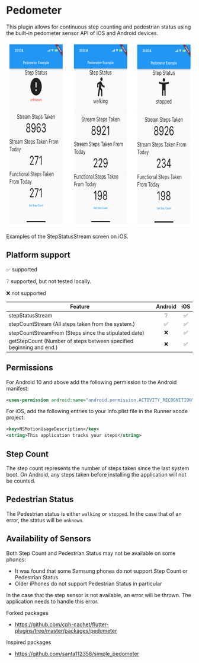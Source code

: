 # Pedometer

<!-- [![pub package](https://img.shields.io/pub/v/pedometer.svg)](https://pub.dartlang.org/packages/pedometer) -->

This plugin allows for continuous step counting and pedestrian status using the built-in pedometer sensor API of iOS and Android devices.

<img height="500px" src="https://github.com/akaboshinit/pedometer_plus/raw/main/images/example.png"/>

Examples of the StepStatusStream screen on iOS.

## Platform support

✅ supported

❔ supported, but not tested locally.

❌ not supported

| Feature                                                              | Android | iOS |
| ------------------------------                                       | :-----: | :-: |
| stepStatusStream                                                     | ❔      | ✅  |
| stepCountStream (All steps taken from the system.)                   | ✅      | ✅  |
| stepCountStreamFrom (Steps since the stipulated date)                | ❌      | ✅  |
| getStepCount (Number of steps between specified beginning and end.)  | ❌      | ✅  |

## Permissions

For Android 10 and above add the following permission to the Android manifest:

```xml
<uses-permission android:name="android.permission.ACTIVITY_RECOGNITION" />
```

For iOS, add the following entries to your Info.plist file in the Runner xcode project:

```xml
<key>NSMotionUsageDescription</key>
<string>This application tracks your steps</string>
```

## Step Count

The step count represents the number of steps taken since the last system boot.
On Android, any steps taken before installing the application will not be counted.

## Pedestrian Status

The Pedestrian status is either `walking` or `stopped`. In the case that of an error,
the status will be `unknown`.

## Availability of Sensors

Both Step Count and Pedestrian Status may not be available on some phones:

* It was found that some Samsung phones do not support Step Count or Pedestrian Status
* Older iPhones do not support Pedestrian Status in particular

In the case that the step sensor is not available, an error will be thrown. The application needs to handle this error.


Forked packages
- https://github.com/cph-cachet/flutter-plugins/tree/master/packages/pedometer

Inspired packages
- https://github.com/santa112358/simple_pedometer
